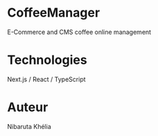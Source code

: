 # CoffeeManager

E-Commerce and CMS coffee online management

# Technologies

Next.js / React / TypeScript

# Auteur

Nibaruta Khélia
